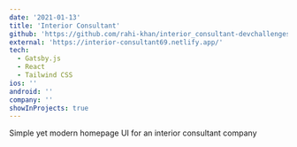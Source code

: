 ```yaml
---
date: '2021-01-13'
title: 'Interior Consultant'
github: 'https://github.com/rahi-khan/interior_consultant-devchallenges.io'
external: 'https://interior-consultant69.netlify.app/'
tech:
  - Gatsby.js
  - React
  - Tailwind CSS
ios: ''
android: ''
company: ''
showInProjects: true
---
```


Simple yet modern homepage UI for an interior consultant company
